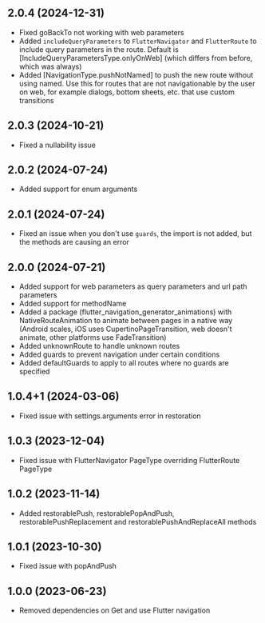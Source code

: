 ## 2.0.4 (2024-12-31)

- Fixed goBackTo not working with web parameters
- Added `includeQueryParameters` to `FlutterNavigator` and `FlutterRoute` to include query parameters in the route. Default is [IncludeQueryParametersType.onlyOnWeb] (which differs from before, which was always)
- Added [NavigationType.pushNotNamed] to push the new route without using named. Use this for routes that are not navigationable by the user on web, for example dialogs, bottom sheets, etc. that use custom transitions

## 2.0.3 (2024-10-21)

- Fixed a nullability issue

## 2.0.2 (2024-07-24)

- Added support for enum arguments

## 2.0.1 (2024-07-24)

- Fixed an issue when you don't use `guards`, the import is not added, but the methods are causing an error

## 2.0.0 (2024-07-21)

- Added support for web parameters as query parameters and url path parameters
- Added support for methodName
- Added a package (flutter_navigation_generator_animations) with NativeRouteAnimation to animate between pages in a native way (Android scales, iOS uses CupertinoPageTransition, web doesn't animate, other platforms use FadeTransition)
- Added unknownRoute to handle unknown routes
- Added guards to prevent navigation under certain conditions
- Added defaultGuards to apply to all routes where no guards are specified

## 1.0.4+1 (2024-03-06)

- Fixed issue with settings.arguments error in restoration

## 1.0.3 (2023-12-04)

- Fixed issue with FlutterNavigator PageType overriding FlutterRoute PageType

## 1.0.2 (2023-11-14)

- Added restorablePush, restorablePopAndPush, restorablePushReplacement and restorablePushAndReplaceAll methods

## 1.0.1 (2023-10-30)

- Fixed issue with popAndPush

## 1.0.0 (2023-06-23)

- Removed dependencies on Get and use Flutter navigation